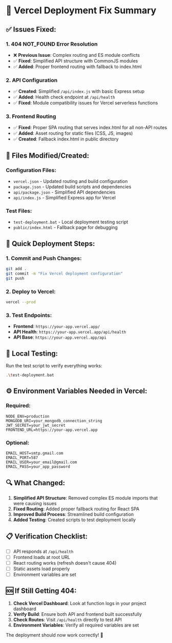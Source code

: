 # 🚀 Vercel Deployment Fix Summary

## ✅ Issues Fixed:

### 1. **404 NOT_FOUND Error Resolution**
- ❌ **Previous Issue**: Complex routing and ES module conflicts
- ✅ **Fixed**: Simplified API structure with CommonJS modules
- ✅ **Added**: Proper frontend routing with fallback to index.html

### 2. **API Configuration**
- ✅ **Created**: Simplified `/api/index.js` with basic Express setup
- ✅ **Added**: Health check endpoint at `/api/health`
- ✅ **Fixed**: Module compatibility issues for Vercel serverless functions

### 3. **Frontend Routing**
- ✅ **Fixed**: Proper SPA routing that serves index.html for all non-API routes
- ✅ **Added**: Asset routing for static files (CSS, JS, images)
- ✅ **Created**: Fallback index.html in public directory

## 🔧 **Files Modified/Created:**

### Configuration Files:
- `vercel.json` - Updated routing and build configuration
- `package.json` - Updated build scripts and dependencies
- `api/package.json` - Simplified API dependencies
- `api/index.js` - Simplified Express app for Vercel

### Test Files:
- `test-deployment.bat` - Local deployment testing script
- `public/index.html` - Fallback page for debugging

## 🚀 **Quick Deployment Steps:**

### 1. Commit and Push Changes:
```bash
git add .
git commit -m "Fix Vercel deployment configuration"
git push
```

### 2. Deploy to Vercel:
```bash
vercel --prod
```

### 3. Test Endpoints:
- **Frontend**: `https://your-app.vercel.app/`
- **API Health**: `https://your-app.vercel.app/api/health`
- **API Base**: `https://your-app.vercel.app/api`

## 🧪 **Local Testing:**

Run the test script to verify everything works:
```bash
.\test-deployment.bat
```

## ⚙️ **Environment Variables Needed in Vercel:**

### Required:
```
NODE_ENV=production
MONGODB_URI=your_mongodb_connection_string
JWT_SECRET=your_jwt_secret
FRONTEND_URL=https://your-app.vercel.app
```

### Optional:
```
EMAIL_HOST=smtp.gmail.com
EMAIL_PORT=587
EMAIL_USER=your_email@gmail.com
EMAIL_PASS=your_app_password
```

## 🔍 **What Changed:**

1. **Simplified API Structure**: Removed complex ES module imports that were causing issues
2. **Fixed Routing**: Added proper fallback routing for React SPA
3. **Improved Build Process**: Streamlined build configuration
4. **Added Testing**: Created scripts to test deployment locally

## 📋 **Verification Checklist:**

- [ ] API responds at `/api/health`
- [ ] Frontend loads at root URL
- [ ] React routing works (refresh doesn't cause 404)
- [ ] Static assets load properly
- [ ] Environment variables are set

## 🆘 **If Still Getting 404:**

1. **Check Vercel Dashboard**: Look at function logs in your project dashboard
2. **Verify Build**: Ensure both API and frontend built successfully
3. **Check Routes**: Visit `/api/health` directly to test API
4. **Environment Variables**: Verify all required variables are set

The deployment should now work correctly! 🎉
